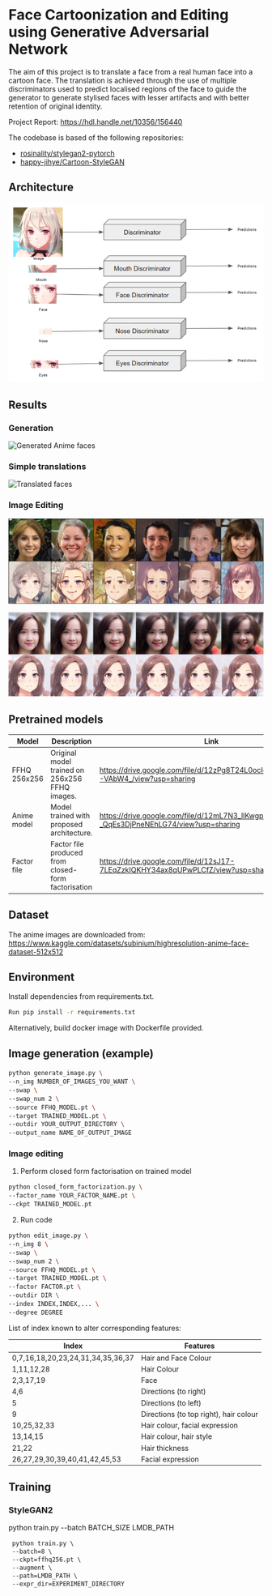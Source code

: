# Face Cartoonization and Editing using Generative Adversarial Network

The aim of this project is to translate a face from a real human face into a cartoon face. The translation is achieved through the use of multiple discriminators used to predict localised regions of the face to guide the generator to generate stylised faces with lesser artifacts and with better retention of original identity.

Project Report: https://hdl.handle.net/10356/156440


The codebase is based of the following repositories:
- [rosinality/stylegan2-pytorch](https://github.com/rosinality/stylegan2-pytorch)
- [happy-jihye/Cartoon-StyleGAN](https://github.com/happy-jihye/Cartoon-StyleGAN)


## Architecture

![Architecture](./figures/multi-d-architecture.PNG)

## Results

### Generation

![Generated Anime faces](./figures/vanilla.jpg)

### Simple translations

![Translated faces](./figures/examples.png)

### Image Editing

![Image editing](./figures/sefa.gif)

![Image editing](./figures/image_editing.png)

## Pretrained models

| Model        | Description                                    | Link |
| ------------ |----------------------------------------------|----------------------------------------------|
| FFHQ 256x256 | Original model trained on 256x256 FFHQ images. | https://drive.google.com/file/d/12zPg8T24L0ocIe_2MwAVh673C-VAbW4_/view?usp=sharing |
| Anime model  | Model trained with proposed architecture.      | https://drive.google.com/file/d/12mL7N3_lIKwgp-_QqEs3DjPneNEhLG74/view?usp=sharing | 
| Factor file  | Factor file produced from closed-form factorisation | https://drive.google.com/file/d/12sJ17-7LEqZzkIQKHY34ax8qUPwPLCfZ/view?usp=sharing |

## Dataset

The anime images are downloaded from: https://www.kaggle.com/datasets/subinium/highresolution-anime-face-dataset-512x512

## Environment

Install dependencies from requirements.txt.

```bash
Run pip install -r requirements.txt
```

Alternatively, build docker image with Dockerfile provided.

## Image generation (example)

```bash
python generate_image.py \
--n_img NUMBER_OF_IMAGES_YOU_WANT \
--swap \
--swap_num 2 \
--source FFHQ_MODEL.pt \
--target TRAINED_MODEL.pt \
--outdir YOUR_OUTPUT_DIRECTORY \
--output_name NAME_OF_OUTPUT_IMAGE
```

### Image editing

1) Perform closed form factorisation on trained model

```bash
python closed_form_factorization.py \
--factor_name YOUR_FACTOR_NAME.pt \
--ckpt TRAINED_MODEL.pt
```

2) Run code

```bash
python edit_image.py \
--n_img 8 \
--swap \
--swap_num 2 \
--source FFHQ_MODEL.pt \
--target TRAINED_MODEL.pt \
--factor FACTOR.pt \
--outdir DIR \
--index INDEX,INDEX,... \
--degree DEGREE
```

List of index known to alter corresponding features:

| Index | Features |
|--------------|---|
| 0,7,16,18,20,23,24,31,34,35,36,37 | Hair and Face Colour |
| 1,11,12,28 | Hair Colour |
| 2,3,17,19 | Face |
| 4,6 | Directions (to right) |
| 5 | Directions (to left) |
| 9 | Directions (to top right), hair colour |
| 10,25,32,33 | Hair colour, facial expression |
| 13,14,15 | Hair colour, hair style |
| 21,22 | Hair thickness |
| 26,27,29,30,39,40,41,42,45,53 | Facial expression |

## Training

### StyleGAN2

python train.py --batch BATCH_SIZE LMDB_PATH

```babsh
 python train.py \
 --batch=8 \
 --ckpt=ffhq256.pt \
 --augment \
 --path=LMDB_PATH \
 --expr_dir=EXPERIMENT_DIRECTORY
 ```